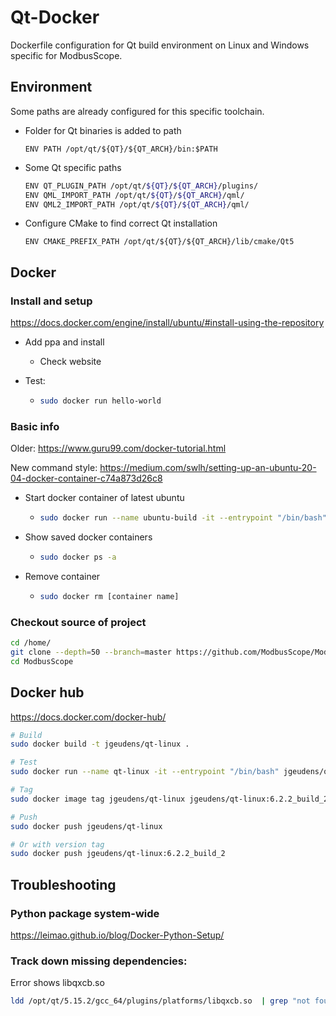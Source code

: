 # Qt-Docker
Dockerfile configuration for Qt build environment on Linux and Windows specific for ModbusScope.

## Environment

Some paths are already configured for this specific toolchain.

* Folder for Qt binaries is added to path

  `ENV PATH /opt/qt/${QT}/${QT_ARCH}/bin:$PATH`

* Some Qt specific paths

  ```bash
  ENV QT_PLUGIN_PATH /opt/qt/${QT}/${QT_ARCH}/plugins/
  ENV QML_IMPORT_PATH /opt/qt/${QT}/${QT_ARCH}/qml/
  ENV QML2_IMPORT_PATH /opt/qt/${QT}/${QT_ARCH}/qml/
  ```

* Configure CMake to find correct Qt installation

  `ENV CMAKE_PREFIX_PATH /opt/qt/${QT}/${QT_ARCH}/lib/cmake/Qt5`

## Docker

### Install and setup

https://docs.docker.com/engine/install/ubuntu/#install-using-the-repository

* Add ppa and install

  * Check website

* Test:

  * ```bash
    sudo docker run hello-world
    ```

### Basic info

Older: https://www.guru99.com/docker-tutorial.html

New command style: https://medium.com/swlh/setting-up-an-ubuntu-20-04-docker-container-c74a873d26c8

* Start docker container of latest ubuntu

  * ```bash
    sudo docker run --name ubuntu-build -it --entrypoint "/bin/bash" ubuntu:22.04
    ```

* Show saved docker containers

  * ```bash
    sudo docker ps -a
    ```

* Remove container
  
  * ```bash
    sudo docker rm [container name]
    ```

### Checkout source of project

```bash
cd /home/
git clone --depth=50 --branch=master https://github.com/ModbusScope/ModbusScope.git ModbusScope
cd ModbusScope
```

## Docker hub

https://docs.docker.com/docker-hub/

```bash
# Build
sudo docker build -t jgeudens/qt-linux .

# Test
sudo docker run --name qt-linux -it --entrypoint "/bin/bash" jgeudens/qt-linux

# Tag
sudo docker image tag jgeudens/qt-linux jgeudens/qt-linux:6.2.2_build_2

# Push
sudo docker push jgeudens/qt-linux

# Or with version tag
sudo docker push jgeudens/qt-linux:6.2.2_build_2

```

## Troubleshooting

### Python package system-wide

https://leimao.github.io/blog/Docker-Python-Setup/

### Track down missing dependencies:

Error shows libqxcb.so

```bash
ldd /opt/qt/5.15.2/gcc_64/plugins/platforms/libqxcb.so  | grep "not found"
```
